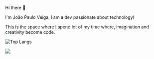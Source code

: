 Hi there 👋

I'm João Paulo Veiga, I am a dev passionate about technology!

This is the space where I spend lot of my time where, imagination and creativity become code.

![Top Langs](https://github-readme-stats.vercel.app/api/top-langs/?username=joao57&theme=tokyonight)

<img src="https://github-readme-stats.vercel.app/api/top-langs?username=joao57"/>

